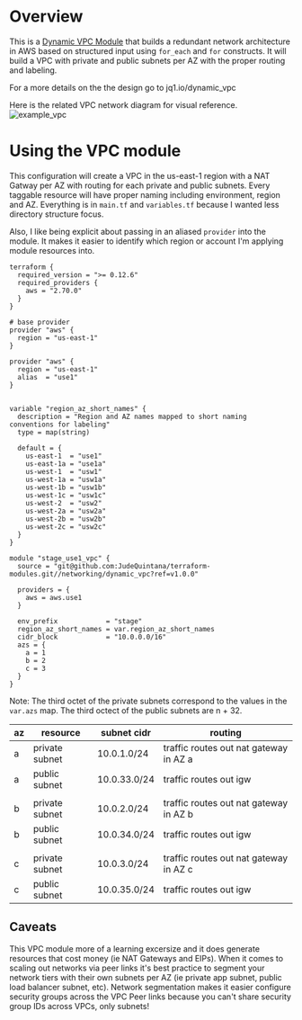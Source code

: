 # Overview

This is a [Dynamic VPC Module](http://localhost) that builds a redundant network
architecture in AWS based on structured input using `for_each` and `for`
constructs. It will build a VPC with private and public subnets per AZ with the
proper routing and labeling.

For a more details on the the design go to jq1.io/dynamic_vpc

Here is the related VPC network diagram for visual reference.
![example_vpc](https://docs.aws.amazon.com/vpc/latest/userguide/images/nat-gateway-diagram.png)

# Using the VPC module

This configuration will create a VPC in the us-east-1 region with a NAT Gatway per AZ with
routing for each private and public subnets. Every taggable resource
will have proper naming including environment, region and AZ. Everything
is in `main.tf` and `variables.tf` because I wanted less directory structure focus.

Also, I like being explicit about passing in an aliased `provider` into the module. It makes it
easier to identify which region or account I'm applying module resources into.
```
terraform {
  required_version = ">= 0.12.6"
  required_providers {
    aws = "2.70.0"
  }
}

# base provider
provider "aws" {
  region = "us-east-1"
}

provider "aws" {
  region = "us-east-1"
  alias  = "use1"
}
```
```

variable "region_az_short_names" {
  description = "Region and AZ names mapped to short naming conventions for labeling"
  type = map(string)

  default = {
    us-east-1  = "use1"
    us-east-1a = "use1a"
    us-west-1  = "usw1"
    us-west-1a = "usw1a"
    us-west-1b = "usw1b"
    us-west-1c = "usw1c"
    us-west-2  = "usw2"
    us-west-2a = "usw2a"
    us-west-2b = "usw2b"
    us-west-2c = "usw2c"
  }
}

module "stage_use1_vpc" {
  source = "git@github.com:JudeQuintana/terraform-modules.git//networking/dynamic_vpc?ref=v1.0.0"

  providers = {
    aws = aws.use1
  }

  env_prefix            = "stage"
  region_az_short_names = var.region_az_short_names
  cidr_block            = "10.0.0.0/16"
  azs = {
    a = 1
    b = 2
    c = 3
  }
}
```

Note: The third octet of the private subnets correspond to the values in the
`var.azs` map. The third octect of the public subnets are n + 32.

| az | resource |  subnet cidr | routing
| ----------- | ----------- | ----------- | ----------- |
| a | private subnet| 10.0.1.0/24| traffic routes out nat gateway in AZ a
| a | public subnet|  10.0.33.0/24| traffic routes out igw
| | | |
| b | private subnet| 10.0.2.0/24| traffic routes out nat gateway in AZ b
| b | public subnet|  10.0.34.0/24| traffic routes out igw
| | | |
| c | private subnet| 10.0.3.0/24| traffic routes out nat gateway in AZ c
| c | public subnet|  10.0.35.0/24| traffic routes out igw

## Caveats

This VPC module more of a learning excersize and it does generate resources that cost money (ie NAT Gateways and EIPs).
When it comes to scaling out networks via peer links it's best practice to segment your network tiers with their own subnets per AZ (ie
private app subnet, public load balancer subnet, etc). Network segmentation makes it easier configure security groups across the VPC Peer links
because you can't share security group IDs across VPCs, only subnets!

